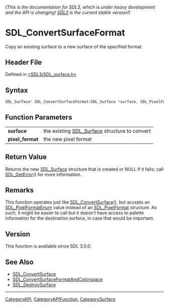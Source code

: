 ###### (This is the documentation for SDL3, which is under heavy development and the API is changing! [SDL2](https://wiki.libsdl.org/SDL2/) is the current stable version!)
# SDL_ConvertSurfaceFormat

Copy an existing surface to a new surface of the specified format.

## Header File

Defined in [<SDL3/SDL_surface.h>](https://github.com/libsdl-org/SDL/blob/main/include/SDL3/SDL_surface.h)

## Syntax

```c
SDL_Surface* SDL_ConvertSurfaceFormat(SDL_Surface *surface, SDL_PixelFormatEnum pixel_format);

```

## Function Parameters

|                      |                                                              |
| -------------------- | ------------------------------------------------------------ |
| **surface**          | the existing [SDL_Surface](SDL_Surface) structure to convert |
| **pixel_format**     | the new pixel format                                         |

## Return Value

Returns the new [SDL_Surface](SDL_Surface) structure that is created or
NULL if it fails; call [SDL_GetError](SDL_GetError)() for more information.

## Remarks

This function operates just like
[SDL_ConvertSurface](SDL_ConvertSurface)(), but accepts an
[SDL_PixelFormatEnum](SDL_PixelFormatEnum) value instead of an
[SDL_PixelFormat](SDL_PixelFormat) structure. As such, it might be easier
to call but it doesn't have access to palette information for the
destination surface, in case that would be important.

## Version

This function is available since SDL 3.0.0.

## See Also

- [SDL_ConvertSurface](SDL_ConvertSurface)
- [SDL_ConvertSurfaceFormatAndColorspace](SDL_ConvertSurfaceFormatAndColorspace)
- [SDL_DestroySurface](SDL_DestroySurface)

----
[CategoryAPI](CategoryAPI), [CategoryAPIFunction](CategoryAPIFunction), [CategorySurface](CategorySurface)


